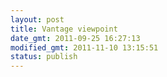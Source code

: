```yaml
---
layout: post
title: Vantage viewpoint
date_gmt: 2011-09-25 16:27:13
modified_gmt: 2011-11-10 13:15:51
status: publish
---
```



